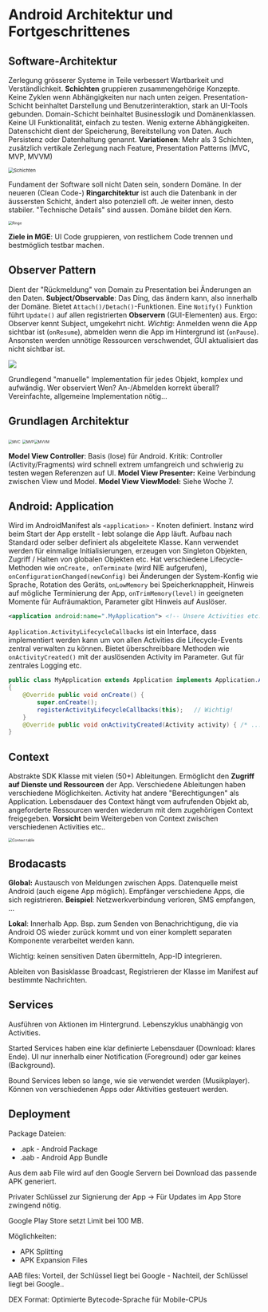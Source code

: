 # Android Architektur und Fortgeschrittenes

## Software-Architektur

Zerlegung grösserer Systeme in Teile verbessert Wartbarkeit und Verständlichkeit. **Schichten** gruppieren zusammengehörige Konzepte. Keine Zyklen wenn Abhängigkeiten nur nach unten zeigen. Presentation-Schicht beinhaltet Darstellung und Benutzerinteraktion, stark an UI-Tools gebunden. Domain-Schicht beinhaltet Businesslogik und Domänenklassen. Keine UI Funktionalität, einfach zu testen. Wenig externe Abhängigkeiten. Datenschicht dient der Speicherung, Bereitstellung von Daten. Auch Persistenz oder Datenhaltung genannt. **Variationen**: Mehr als 3 Schichten, zusätzlich vertikale Zerlegung nach Feature, Presentation Patterns (MVC, MVP, MVVM)

<img src="res/schichten.png" alt="Schichten" style="zoom:67%;" />

Fundament der Software soll nicht Daten sein, sondern Domäne. In der neueren (Clean Code-) **Ringarchitektur** ist auch die Datenbank in der äussersten Schicht, ändert also potenziell oft. Je weiter innen, desto stabiler. "Technische Details" sind aussen. Domäne bildet den Kern.

<img src="res/clean_code.png" alt="Ringe" style="zoom:50%;" />

**Ziele in MGE**: UI Code gruppieren, von restlichem Code trennen und bestmöglich testbar machen.

## Observer Pattern

Dient der "Rückmeldung" von Domain zu Presentation bei Änderungen an den Daten. **Subject/Observable**: Das Ding, das ändern kann, also innerhalb der Domäne. Bietet `Attach()/Detach()`-Funktionen. Eine `Notify()` Funktion führt `Update()` auf allen registrierten **Observern** (GUI-Elementen) aus. Ergo: Observer kennt Subject, umgekehrt nicht. *Wichtig*: Anmelden wenn die App sichtbar ist (`onResume`), abmelden wenn die App im Hintergrund ist (`onPause`). Ansonsten werden unnötige Ressourcen verschwendet, GUI aktualisiert das nicht sichtbar ist. 

![](res/android-observerpattern.png)

Grundlegend "manuelle" Implementation für jedes Objekt, komplex und aufwändig. Wer observiert Wen? An-/Abmelden korrekt überall? Vereinfachte, allgemeine Implementation nötig...

## Grundlagen Architektur

<img src="res/mvc.png" alt="MVC" style="zoom:50%;" /> <img src="res/mvp.png" alt="MVP" style="zoom:50%;" /><img src="res/mvvm.png" alt="MVVM" style="zoom:50%;" />

**Model View Controller**: Basis (lose) für Android. Kritik: Controller (Activity/Fragments) wird schnell extrem umfangreich und schwierig zu testen wegen Referenzen auf UI. **Model View Presenter:** Keine Verbindung zwischen View und Model. **Model View ViewModel:** Siehe Woche 7.

## Android: Application

Wird im AndroidManifest als `<application>` - Knoten definiert. Instanz wird beim Start der App erstellt - lebt solange die App läuft. Aufbau nach Standard oder selber definiert als abgeleitete Klasse. Kann verwendet werden für einmalige Initialisierungen, erzeugen von Singleton Objekten, Zugriff / Halten von globalen Objekten etc. Hat verschiedene Lifecycle-Methoden wie 
`onCreate, onTerminate` (wird NIE aufgerufen), 
`onConfigurationChanged(newConfig)` bei Änderungen der System-Konfig wie Sprache, Rotation des Geräts, 
`onLowMemory` bei Speicherknappheit, Hinweis auf mögliche Terminierung der App, 
`onTrimMemory(level)` in geeigneten Momente für Aufräumaktion, Parameter gibt Hinweis auf Auslöser.

```xml
<application android:name=".MyApplication"> <!-- Unsere Activities etc..  --> </application>
```

`Application.ActivityLifecycleCallbacks` ist ein Interface, dass implementiert werden kann um von allen Activities die Lifecycle-Events zentral verwalten zu können. Bietet überschreibbare Methoden wie `onActivityCreated()` mit der auslösenden Activity im Parameter. Gut für zentrales Logging etc.

```java
public class MyApplication extends Application implements Application.ActivityLifecycleCallbacks
{
    @Override public void onCreate() { 
	    super.onCreate();
        registerActivityLifecycleCallbacks(this); 	// Wichtig!
    }
    @Override public void onActivityCreated(Activity activity) { /* ... */ }
}
```

## Context

Abstrakte SDK Klasse mit vielen (50+) Ableitungen. Ermöglicht den **Zugriff auf Dienste und Ressourcen** der App. Verschiedene Ableitungen haben verschiedene Möglichkeiten. Activity hat andere "Berechtigungen" als Application. Lebensdauer des Context hängt vom aufrufenden Objekt ab, angeforderte Ressourcen werden wiederum mit dem zugehörigen Context freigegeben. **Vorsicht** beim Weitergeben von Context zwischen verschiedenen Activities etc.. 

<img src="res/context-overview.png" alt="Context table" style="zoom:50%;" />

## Brodacasts

**Global:** Austausch von Meldungen zwischen Apps. Datenquelle meist Android (auch eigene App möglich). Empfänger verschiedene Apps, die sich registrieren. **Beispiel**: Netzwerkverbindung verloren, SMS empfangen, ...

**Lokal**: Innerhalb App. Bsp. zum Senden von Benachrichtigung, die via Android OS wieder zurück kommt und von einer komplett separaten Komponente verarbeitet werden kann.

Wichtig: keinen sensitiven Daten übermitteln, App-ID integrieren.

Ableiten von Basisklasse Broadcast, Registrieren der Klasse im Manifest auf bestimmte Nachrichten.

## Services

Ausführen von Aktionen im Hintergrund. Lebenszyklus unabhängig von Activities.

Started Services haben eine klar definierte Lebensdauer (Download: klares Ende). UI nur innerhalb einer Notification (Foreground) oder gar keines (Background).

Bound Services leben so lange, wie sie verwendet werden (Musikplayer).
Können von verschiedenen Apps oder Aktivities gesteuert werden.

## Deployment

Package Dateien:

- .apk - Android Package
- .aab - Android App Bundle

Aus dem aab File wird auf den Google Servern bei Download das passende APK generiert.

Privater Schlüssel zur Signierung der App -> Für Updates im App Store zwingend nötig.

Google Play Store setzt Limit bei 100 MB.

Möglichkeiten:

- APK Splitting
- APK Expansion Files

AAB files: Vorteil, der Schlüssel liegt bei Google - Nachteil, der Schlüssel liegt bei Google..

DEX Format: Optimierte Bytecode-Sprache für Mobile-CPUs
